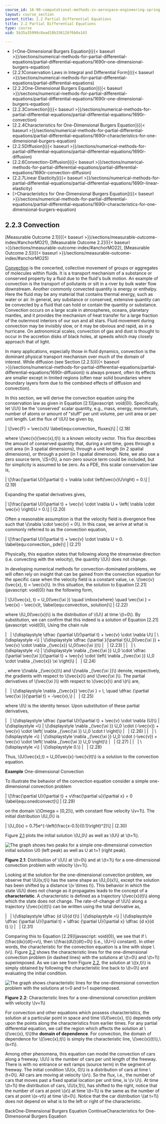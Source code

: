 ```yaml
---
course_id: 16-90-computational-methods-in-aerospace-engineering-spring-2014
layout: course_section
parent_title: 2.2 Partial Differential Equations
title: 2.2 Partial Differential Equations
type: course
uid: 5b35a35999c0aad18b336126f6b0a143

---
```


*   [<One-Dimensional Burgers Equation]({{< baseurl >}}/sections/numerical-methods-for-partial-differential-equations/partial-differential-equations/1690r-one-dimensional-burgers-equation)
*   [2.2.1Conservation Laws in Integral and Differential Form]({{< baseurl >}}/sections/numerical-methods-for-partial-differential-equations/partial-differential-equations)
*   [2.2.2One-Dimensional Burgers Equation]({{< baseurl >}}/sections/numerical-methods-for-partial-differential-equations/partial-differential-equations/1690r-one-dimensional-burgers-equation)
*   [2.2.3Convection]({{< baseurl >}}/sections/numerical-methods-for-partial-differential-equations/partial-differential-equations/1690r-convection)
*   [2.2.4Characteristics for One-Dimensional Burgers Equation]({{< baseurl >}}/sections/numerical-methods-for-partial-differential-equations/partial-differential-equations/1690r-characteristics-for-one-dimensional-burgers-equation)
*   [2.2.5Diffusion]({{< baseurl >}}/sections/numerical-methods-for-partial-differential-equations/partial-differential-equations/1690r-diffusion)
*   [2.2.6Convection-Diffusion]({{< baseurl >}}/sections/numerical-methods-for-partial-differential-equations/partial-differential-equations/1690r-convection-diffusion)
*   [2.2.7Linear Elasticity]({{< baseurl >}}/sections/numerical-methods-for-partial-differential-equations/partial-differential-equations/1690r-linear-elasticity)
*   [\>Characteristics for One-Dimensional Burgers Equation]({{< baseurl >}}/sections/numerical-methods-for-partial-differential-equations/partial-differential-equations/1690r-characteristics-for-one-dimensional-burgers-equation)

2.2.3 Convection
----------------

[Measurable Outcome 2.1]({{< baseurl >}}/sections/measurable-outcome-index/#anchorMO21), [Measurable Outcome 2.2]({{< baseurl >}}/sections/measurable-outcome-index/#anchorMO22), [Measurable Outcome 2.5]({{< baseurl >}}/sections/measurable-outcome-index/#anchorMO25)

[Convection](http://en.wikipedia.org/wiki/Convection) is the concerted, collective movement of groups or aggregates of molecules within fluids. It is a transport mechanism of a substance or conserved property by a fluid due to the fluid's bulk motion. An example of convection is the transport of pollutants or silt in a river by bulk water flow downstream. Another commonly convected quantity is energy or enthalpy. Here the fluid may be any material that contains thermal energy, such as water or air. In general, any substance or conserved, extensive quantity can be convected by a fluid that can hold or contain the quantity or substance. Convection occurs on a large scale in atmospheres, oceans, planetary mantles, and it provides the mechanism of heat transfer for a large fraction of the outermost interiors of our sun and all stars. Fluid movement during convection may be invisibly slow, or it may be obvious and rapid, as in a hurricane. On astronomical scales, convection of gas and dust is thought to occur in the accretion disks of black holes, at speeds which may closely approach that of light.

In many applications, especially those in fluid dynamics, convection is the dominant physical transport mechanism over much of the domain of interest. While diffusion (see Section [2.2.5]({{< baseurl >}}/sections/numerical-methods-for-partial-differential-equations/partial-differential-equations/1690r-diffusion)) is always present, often its effects are smaller except in limited regions (often near solid boundaries where boundary layers form due to the combined effects of diffusion and convection).

In this section, we will derive the convection equation using the conservation law as given in Equation [2.1](javascript: void(0)). Specifically, let \\(U\\) be the 'conserved' scalar quantity, e.g., mass, energy, momentum, number of atoms or amount of "stuff" per unit volume, per unit area or per unit length. Let the flux of \\(U\\) be given by,

| \\\[\\vec{F} = \\vec{v}U \\label{equ:convection\_ fluxes}\\\] | (2.18) 

where \\(\\vec{v}(\\vec{x},t)\\) is a known velocity vector. This flux describes the amount of conserved quantity that, during a unit time, goes through a unit area (in 3 spatial dimensions), through a unit length (in 2 spatial dimensions), or through a point (in 1 spatial dimension). Note, we also use a zero source term, \\(S=0\\), a non-zero source term could be included, but for simplicity is assumed to be zero. As a PDE, this scalar conservation law is,

| \\\[\\frac{\\partial U}{\\partial t} + \\nabla \\cdot \\left(\\vec{v}U\\right) = 0.\\\] | (2.19) 

Expanding the spatial derivatives gives,

| \\\[\\frac{\\partial U}{\\partial t} + \\vec{v} \\cdot \\nabla U + \\left( \\nabla \\cdot \\vec{v} \\right)U = 0.\\\] | (2.20) 

Often a reasonable assumption is that the velocity field is divergence free such that \\(\\nabla \\cdot \\vec{v} = 0\\). In this case, we arrive at what is commonly referred to as the convection equation,

| \\\[\\frac{\\partial U}{\\partial t} + \\vec{v} \\cdot \\nabla U = 0. \\label{equ:convection\_ pde}\\\] | (2.21) 

Physically, this equation states that following along the streamwise direction (i.e. convecting with the velocity), the quantity \\(U\\) does not change.

In developing numerical methods for convection-dominated problems, we will often rely on insight that can be gained from the convection equation for the specific case when the velocity field is a constant value, i.e. \\(\\vec{v}(\\vec{x}, t) = \\vec{v}\\). In this situation, the solution to Equation [2.21](javascript: void(0)) has the following form,

| \\\[U(\\vec{x}, t) = U\_0(\\vec{\\xi }) \\quad \\mbox{where} \\quad \\vec{\\xi } = \\vec{x} - \\vec{v}t, \\label{equ:convection\_ solution}\\\] | (2.22) 

where \\(U\_0(\\vec{x})\\) is the distribution of \\(U\\) at time \\(t=0\\). By substitution, we can confirm that this indeed is a solution of Equation [2.21](javascript: void(0)), Using the chain rule

| &nbsp; | \\(\\displaystyle \\dfrac {\\partial U}{\\partial t} + \\vec{v} \\cdot \\nabla U\\) | \\(\\displaystyle =\\) | \\(\\displaystyle \\dfrac {\\partial }{\\partial t}U\_0(\\vec{\\xi }) + \\vec{v} \\cdot \\nabla \_{\\vec{x}} U\_0(\\vec{\\xi })\\) | &nbsp; | (2.23) |
| &nbsp; | \\(\\displaystyle =\\) | \\(\\displaystyle \\nabla \_{\\vec{\\xi }} U\_0 \\cdot \\dfrac {\\partial \\vec{\\xi }}{\\partial t} + \\vec{v} \\cdot \\left( \\nabla \_{\\vec{\\xi }} U\_0 \\cdot \\nabla \_{\\vec{x}} \\xi \\right)\\) | &nbsp; | (2.24) 

, where \\(\\nabla \_{\\vec{x}}\\) and \\(\\nabla \_{\\vec{\\xi }}\\) denote, respectively, the gradients with respect to \\(\\vec{x}\\) and \\(\\vec{\\xi }\\). The partial derivatives of \\(\\vec{\\xi }\\) with respect to \\(\\vec{x}\\) and \\(r\\) are,

| &nbsp; | \\(\\displaystyle \\nabla \_{\\vec{x}} \\vec{\\xi } = I, \\quad \\dfrac {\\partial \\vec{\\xi }}{\\partial t} = -\\vec{v},\\) | &nbsp; | (2.25) 

where \\(I\\) is the identity tensor. Upon substitution of these partial derivatives,

| &nbsp; | \\(\\displaystyle \\dfrac {\\partial U}{\\partial t} + \\vec{v} \\cdot \\nabla {U}\\) | \\(\\displaystyle =\\) | \\(\\displaystyle \\nabla \_{\\vec{\\xi }} U\_0 \\cdot (-\\vec{v}) + \\vec{v} \\cdot \\left( \\nabla \_{\\vec{\\xi }} U\_0 \\cdot I \\right)\\) | &nbsp; | (2.26) |
| &nbsp; | \\(\\displaystyle =\\) | \\(\\displaystyle \\nabla \_{\\vec{\\xi }} U\_0 \\cdot (-\\vec{v}) + \\vec{v} \\cdot \\left( \\nabla \_{\\vec{\\xi }} U\_0 \\right)\\) | &nbsp; | (2.27) |
| &nbsp; | \\(\\displaystyle =\\) | \\(\\displaystyle 0.\\) | &nbsp; | (2.28) 

Thus, \\(U(\\vec{x},t) = U\_0(\\vec{x}-\\vec{v}t)\\) is a solution to the convection equation.

**Example** One-dimensional Convection

To illustrate the behavior of the convection equation consider a simple one-dimensional convection problem

| \\\[\\frac{\\partial U}{\\partial t} + v\\frac{\\partial u}{\\partial x} = 0 \\label{equ:onedconvect}\\\] | (2.29) 

on the domain \\(\\Omega = \[0,2\]\\), with constant flow velocity \\(v=1\\). The initial distribution \\(U\_0\\) is

| \\\[U\_0(x) = 0.75e^{-\\left(\\frac{x-0.5}{0.1}\\right)^2}\\\] | (2.30) 

Figure [2.1](/coursemedia/16-90-computational-methods-in-aerospace-engineering-spring-2014/301c64b6569404b69aed376bcad4b476_onedconvect.png) plots the initial solution \\(U\_0\\) as well as \\(U\\) at \\(t=1\\).

![The graph shows two peaks for a simple one-dimensional convection initial solution U0 (left peak) as well as U at t=1 (right peak).](/coursemedia/16-90-computational-methods-in-aerospace-engineering-spring-2014/301c64b6569404b69aed376bcad4b476_onedconvect.png)

**Figure 2.1**: Distribution of \\(U\\) at \\(t=0\\) and at \\(t=1\\) for a one-dimensional convection problem with velocity \\(v=1\\).

Looking at the solution for the one-dimensional convection problem, we observe that \\(U(x,t)\\) has the same shape as \\(U\_0(x)\\), except the solution has been shifted by a distance \\(v \\times t\\). This behavior in which the state \\(U\\) does not change as it propagates leads to the concept of a **characteristic**. A characteristic is defined as a trajectory \\(\\vec{x}(t)\\) along which the state does not change. The rate-of-change of \\(U\\) along a trajectory \\(\\vec{x}(t)\\) can be written using the total derivative as,

| &nbsp; | \\(\\displaystyle \\dfrac {d U}{d t}\\) | \\(\\displaystyle =\\) | \\(\\displaystyle \\dfrac {\\partial U}{\\partial t} + \\dfrac {\\partial U}{\\partial x} \\dfrac {d x}{d t}.\\) | &nbsp; | (2.31) 

Comparing this to Equation [2.29](javascript: void(0)), we see that if \\(\\frac{dx}{dt}=v\\), then \\(\\frac{dU}{dt}=0\\) (i.e., \\(U=\\) constant). In other words, the characteristic for the convection equation is a line with slope \\(v\\). Figure [2.2](/coursemedia/16-90-computational-methods-in-aerospace-engineering-spring-2014/435d26550cabe4125f9b8ea77d693a80_charlines.png) shows the characteristic lines for the one-dimensional convection problem (in dashed lines) with the solutions at \\(t=0\\) and \\(t=1\\) superimposed. As we can see from Figure [2.2](/coursemedia/16-90-computational-methods-in-aerospace-engineering-spring-2014/435d26550cabe4125f9b8ea77d693a80_charlines.png), the solution at \\((x,t)\\) is simply obtained by following the characteristic line back to \\(t=0\\) and evaluating the initial condition.

![The graph shows characteristic lines for the one-dimensional convection problem with the solutions at t=0 and t=1 superimposed.](/coursemedia/16-90-computational-methods-in-aerospace-engineering-spring-2014/435d26550cabe4125f9b8ea77d693a80_charlines.png)

**Figure 2.2**: Characteristic lines for a one-dimensional convection problem with velocity \\(v=1\\)

For convection and other equations which possess characteristics, the solution at a particular point in space and time \\(U(\\vec{x}, t)\\) depends only upon the points along the characteristics from earlier times. For any partial differential equation, we call the region which affects the solution at \\((\\vec{x}, t)\\)the **domain of dependence**. For convection, the domain of dependence for \\((\\vec{x},t)\\) is simply the characteristic line, \\(\\vec{x}(t)\\),\\(s<t\\).

Among other phenomena, this equation can model the convection of cars along a freeway. \\(U\\) is the number of cars per unit length of the freeway. There is with no entrance or exit ramps (source term) in the segment of freeway. The initial condition \\(U(x, 0)\\) is a distribution of cars at time \\(t=0\\). All cars are moving at velocity \\(v\\). So the flux, i.e., the number of cars that moves past a fixed spatial location per unit time, is \\(v U\\). At time \\(t=1\\) the distribution of cars, \\(U(x,1)\\), has shifted to the right, notice that the number of cars at point \\(x\\) at time \\(t=1\\) is the same as the number of cars at point \\(x-vt\\) at time \\(t=0\\). Notice that the car distribution \\(at t=1\\) does not depend on what is to the left or right of the characteristic.

BackOne-Dimensional Burgers Equation ContinueCharacteristics for One-Dimensional Burgers Equation